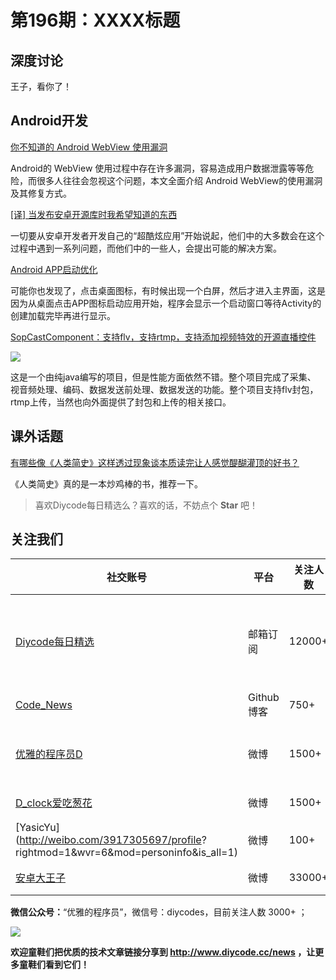 # 第196期：XXXX标题

## 深度讨论

[]()

王子，看你了！

## Android开发

[你不知道的 Android WebView 使用漏洞](https://www.diycode.cc/news/2163)

Android的 WebView 使用过程中存在许多漏洞，容易造成用户数据泄露等等危险，而很多人往往会忽视这个问题，本文全面介绍 Android WebView的使用漏洞及其修复方式。

[[译] 当发布安卓开源库时我希望知道的东西](https://www.diycode.cc/news/2164)

一切要从安卓开发者开发自己的“超酷炫应用”开始说起，他们中的大多数会在这个过程中遇到一系列问题，而他们中的一些人，会提出可能的解决方案。

[Android APP启动优化](https://www.diycode.cc/news/2165)

可能你也发现了，点击桌面图标，有时候出现一个白屏，然后才进入主界面，这是因为从桌面点击APP图标启动应用开始，程序会显示一个启动窗口等待Activity的创建加载完毕再进行显示。

[SopCastComponent：支持flv，支持rtmp，支持添加视频特效的开源直播控件](https://github.com/LaiFeng-Android/SopCastComponent)

![](https://github.com/LaiFeng-Android/SopCastComponent/raw/master/sopcast.jpg)

这是一个由纯java编写的项目，但是性能方面依然不错。整个项目完成了采集、 视音频处理、编码、数据发送前处理、数据发送的功能。整个项目支持flv封包，rtmp上传，当然也向外面提供了封包和上传的相关接口。

## 课外话题

[有哪些像《人类简史》这样透过现象谈本质读完让人感觉醍醐灌顶的好书？](https://www.zhihu.com/question/32330571)

《人类简史》真的是一本炒鸡棒的书，推荐一下。

> 喜欢Diycode每日精选么？喜欢的话，不妨点个 **Star** 吧！

## 关注我们

| 社交账号  |  平台  | 关注人数 | 说明 |
| -------- | -------- | -------- | -------- |
| [Diycode每日精选](http://list.qq.com/cgi-bin/qf_invite?id=d469993d2c888e971c0fbb2309c4d84256968386b126b967)|   邮箱订阅  | 12000+ | 每日分享一次Android、iOS、Swfit技术干货  |
| [Code_News](https://github.com/DiyCodes/code_news) |    Github博客  |750+ | 每日邮件推送列表  |
| [优雅的程序员D](http://weibo.com/u/5891258264) |   微博  | 1500+ | 官方微博，每日分享开源信息  |
| [D_clock爱吃葱花](http://weibo.com/u/2480694892)  |   微博  | 1500+ | 日报发起人  |
|[YasicYu](http://weibo.com/3917305697/profile? rightmod=1&wvr=6&mod=personinfo&is_all=1)  |   微博  | 100+ | 日报发起人  |
|[安卓大王子](http://weibo.com/apkbus/)   |   微博  | 33000+ | 日报发起人  |

**微信公众号：**“优雅的程序员”，微信号：diycodes，目前关注人数 3000+ ；

![](http://upload-images.jianshu.io/upload_images/1846413-b42abfa70f909099.jpg?imageMogr2/auto-orient/strip%7CimageView2/2/w/1240)

**欢迎童鞋们把优质的技术文章链接分享到 http://www.diycode.cc/news ，让更多童鞋们看到它们！**